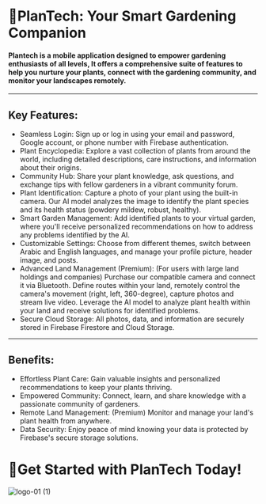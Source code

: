 # 🌿PlanTech: Your Smart Gardening Companion 

#### Plantech is a mobile application designed to empower gardening enthusiasts of all levels, It offers a comprehensive suite of features to help you nurture your plants, connect with the gardening community, and monitor your landscapes remotely.

---------------------------------------------------------------------------------------------------------------------------------------------------------------------------------------------------------------------

## Key Features:

* Seamless Login: Sign up or log in using your email and password, Google account, or phone number with Firebase authentication.
* Plant Encyclopedia: Explore a vast collection of plants from around the world, including detailed descriptions, care instructions, and information about their origins.
* Community Hub: Share your plant knowledge, ask questions, and exchange tips with fellow gardeners in a vibrant community forum.
* Plant Identification: Capture a photo of your plant using the built-in camera. Our AI model analyzes the image to identify the plant species and its health status (powdery mildew, robust, healthy).
* Smart Garden Management: Add identified plants to your virtual garden, where you'll receive personalized recommendations on how to address any problems identified by the AI.
* Customizable Settings: Choose from different themes, switch between Arabic and English languages, and manage your profile picture, header image, and posts.
* Advanced Land Management (Premium): (For users with large land holdings and companies) Purchase our compatible camera and connect it via Bluetooth. Define routes within your land, remotely control the camera's 
  movement (right, left, 360-degree), capture photos and stream live video. Leverage the AI model to analyze plant health within your land and receive solutions for identified problems.
* Secure Cloud Storage: All photos, data, and information are securely stored in Firebase Firestore and Cloud Storage.
  
---------------------------------------------------------------------------------------------------------------------------------------------------------------------------------------------------------------------

## Benefits:

* Effortless Plant Care: Gain valuable insights and personalized recommendations to keep your plants thriving.
* Empowered Community: Connect, learn, and share knowledge with a passionate community of gardeners.
* Remote Land Management: (Premium) Monitor and manage your land's plant health from anywhere.
* Data Security: Enjoy peace of mind knowing your data is protected by Firebase's secure storage solutions.

# 🌱Get Started with PlanTech Today!
![logo-01 (1)](https://github.com/esraammosaad/grad-proj/assets/110772494/2e02d5e3-a0a4-48ad-bb08-8c48fb561199)
